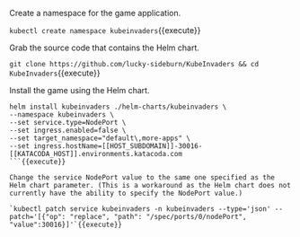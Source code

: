 Create a namespace for the game application.

`kubectl create namespace kubeinvaders`{{execute}}

Grab the source code that contains the Helm chart.

`git clone https://github.com/lucky-sideburn/KubeInvaders && cd KubeInvaders`{{execute}}

Install the game using the Helm chart.

```
helm install kubeinvaders ./helm-charts/kubeinvaders \
--namespace kubeinvaders \
--set service.type=NodePort \
--set ingress.enabled=false \
--set target_namespace="default\,more-apps" \
--set ingress.hostName=[[HOST_SUBDOMAIN]]-30016-[[KATACODA_HOST]].environments.katacoda.com
```{{execute}}

Change the service NodePort value to the same one specified as the Helm chart parameter. (This is a workaround as the Helm chart does not currently have the ability to specify the NodePort value.)

`kubectl patch service kubeinvaders -n kubeinvaders --type='json' --patch='[{"op": "replace", "path": "/spec/ports/0/nodePort", "value":30016}]'`{{execute}}
